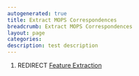 ```yaml
---
autogenerated: true
title: Extract MOPS Correspondences
breadcrumb: Extract MOPS Correspondences
layout: page
categories: 
description: test description
---
```


1.  REDIRECT [Feature Extraction](Feature_Extraction)
